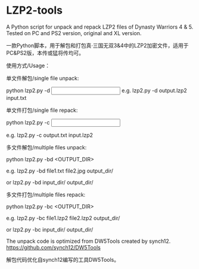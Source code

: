 # LZP2-tools

A Python script for unpack and repack LZP2 files of Dynasty Warriors 4 &amp; 5. Tested on PC and PS2 version, original and XL version. 

一款Python脚本，用于解包和打包真·三国无双3&amp;4中的LZP2加密文件，适用于PC&amp;PS2版，本传或猛将传均可。

使用方式/Usage：

单文件解包/single file unpack:

python lzp2.py -d <INPUT> <OUTPUT>  e.g. lzp2.py -d output.lzp2 input.txt

单文件打包/single file repack:

python lzp2.py -c <INPUT> <OUTPUT> 

e.g. lzp2.py -c output.txt input.lzp2

多文件解包/multiple files unpack:

python lzp2.py -bd <INPUTS> <OUTPUT_DIR> 

e.g. lzp2.py -bd file1.txt file2.jpg output_dir/ 

or lzp2.py -bd input_dir/ output_dir/

多文件打包/multiple files repack:

python lzp2.py -bc <INPUTS> <OUTPUT_DIR> 

e.g. lzp2.py -bc file1.lzp2 file2.lzp2 output_dir/ 

or lzp2.py -bc input_dir/ output_dir/

The unpack code is optimized from DW5Tools created by synch12. https://github.com/synch12/DW5Tools

解包代码优化自synch12编写的工具DW5Tools。
